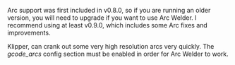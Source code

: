 Arc support was first included in v0.8.0, so if you are running an older version, you will need to upgrade if you want to use Arc Welder.  I recommend using at least v0.9.0, which includes some Arc fixes and improvements.

Klipper, can crank out some very high resolution arcs very quickly.  The *gcode_arcs* config section must be enabled in order for Arc Welder to work.